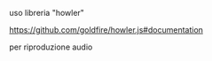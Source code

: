 
uso libreria "howler"

https://github.com/goldfire/howler.js#documentation

per riproduzione audio 